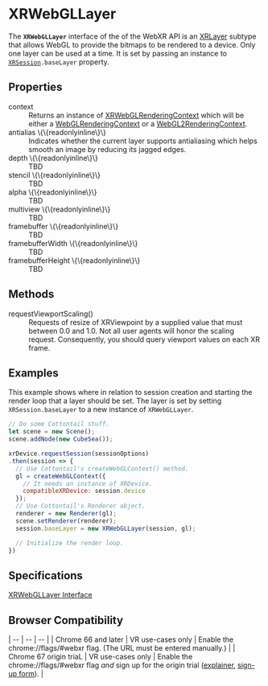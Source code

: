# XRWebGLLayer

The **`XRWebGLLayer`** interface of the of the WebXR API is an <a href="xrlayer">XRLayer</a> subtype that allows WebGL to provide the bitmaps to be rendered to a device. Only one layer can be used at a time. It is set by passing an instance to <code><a href="xrsession">XRSession</a>.baseLayer</code> property.

## Properties

<dl>
  <dt>context</dt>
  <dd>Returns an instance of <a href="xrwebglrenderingcontext">XRWebGLRenderingContext</a> which will be either a <a href="https://developer.mozilla.org/en-US/docs/Web/API/WebGLRenderingContext">WebGLRenderingContext<a> or a <a href="https://developer.mozilla.org/en-US/docs/Web/API/WebGL2RenderingContext">WebGL2RenderingContext<a>.</dd>

  <dt>antialias \{\{readonlyinline\}\}</dt>
  <dd>Indicates whether the current layer supports antialiasing which helps smooth an image by reducing its jagged edges.</dd>

  <dt>depth \{\{readonlyinline\}\}</dt>
  <dd>TBD</dd>

  <dt>stencil \{\{readonlyinline\}\}</dt>
  <dd>TBD</dd>

  <dt>alpha \{\{readonlyinline\}\}</dt>
  <dd>TBD</dd>

  <dt>multiview \{\{readonlyinline\}\}</dt>
  <dd>TBD</dd>

  <dt>framebuffer \{\{readonlyinline\}\}</dt>
  <dd>TBD</dd>

  <dt>framebufferWidth \{\{readonlyinline\}\}</dt>
  <dd>TBD</dd>

  <dt>framebufferHeight \{\{readonlyinline\}\}</dt>
  <dd>TBD</dd>
</dl>

## Methods

<dl>
  <dt>requestViewportScaling()</dt>
  <dd>Requests of resize of XRViewpoint by a supplied value that must between 0.0 and 1.0. Not all user agents will honor the scaling request. Consequently, you should query viewport values on each XR frame.</dd>
</dl>

## Examples

This example shows where in relation to session creation and starting the render loop that a layer should be set. The layer is set by setting `XRSession.baseLayer` to a new instance of `XRWebGLLayer`.

```javascript
// Do some Cottontail stuff.
let scene = new Scene();
scene.addNode(new CubeSea());

xrDevice.requestSession(sessionOptions)
.then(session => {
  // Use Cottontail's createWebGLContext() method.
  gl = createWebGLContext({
    // It needs an instance of XRDevice.
    compatibleXRDevice: session.device
  });
  // Use Cottontail's Renderer object.
  renderer = new Renderer(gl);
  scene.setRenderer(renderer);
  session.baseLayer = new XRWebGLLayer(session, gl);

  // Initialize the render loop.
})
```

## Specifications

[XRWebGLLayer Interface](https://immersive-web.github.io/webxr/spec/latest/#xrwebgllayer-interface)

## Browser Compatibility

| -- | -- | -- |
| Chrome 66 and later | VR use-cases only | Enable the chrome://flags/#webxr flag. (The URL must be entered manually.) |
| Chrome 67 origin triaL | VR use-cases only | Enable the chrome://flags/#webxr flag *and* sign up for the origin trial ([explainer](https://github.com/GoogleChrome/OriginTrials/blob/gh-pages/developer-guide.md), [sign-up form](http://bit.ly/OriginTrialSignup)). |
